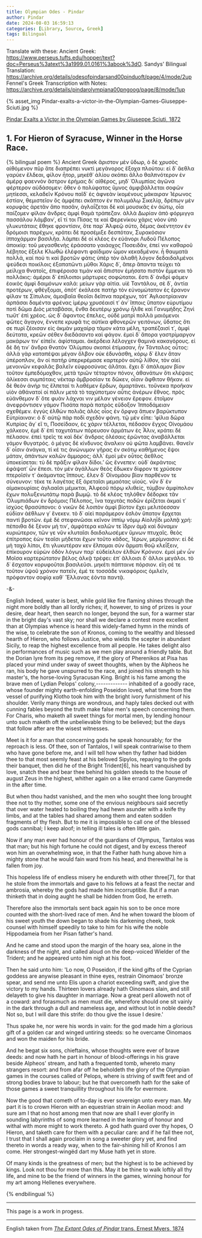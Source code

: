 ```yaml
---
title: Olympian Odes - Pindar
author: Pindar
date: 2024-08-03 16:59:13
categories: [Library, Source, Greek]
tags: Bilingual
---
```



Translate with these:
Ancient Greek: https://www.perseus.tufts.edu/hopper/text?doc=Perseus%3atext%3a1999.01.0161%3abook%3dO.
Sandys' Bilingual Translation: https://archive.org/details/odesofpindarsand00pinduoft/page/4/mode/2up
Fennel's Greek Transcription with Notes: https://archive.org/details/pindarolympiana00pngoog/page/8/mode/1up




{% asset_img Pindar-exalts-a-victor-in-the-Olympian-Games-Giuseppe-Sciuti.jpg %}
<figcaption><a href="https://commons.wikimedia.org/wiki/File:Pindaro_esalta_un_vincitore_nei_giochi_olimpici_-_Giuseppe_Sciuti.jpg">Pindar Exalts a Victor in the Olympian Games by Giuseppe Sciuti, 1872<a></figcaption>

## 1. For Hieron of Syracuse, Winner in the Horse Race.

{% bilingual poem %}
Ancient Greek
ἄριστον μὲν ὕδωρ, ὁ δὲ χρυσὸς αἰθόμενον πῦρ
ἅτε διαπρέπει νυκτὶ μεγάνορος ἔξοχα πλούτου:
εἰ δ᾽ ἄεθλα γαρύεν
ἔλδεαι, φίλον ἦτορ,
μηκέθ᾽ ἁλίου σκόπει
ἄλλο θαλπνότερον ἐν ἁμέρᾳ φαεννὸν ἄστρον ἐρήμας δι᾽ αἰθέρος,
μηδ᾽ Ὀλυμπίας ἀγῶνα φέρτερον αὐδάσομεν:
ὅθεν ὁ πολύφατος ὕμνος ἀμφιβάλλεται
σοφῶν μητίεσσι, κελαδεῖν
Κρόνου παῖδ᾽ ἐς ἀφνεὰν ἱκομένους
μάκαιραν Ἱέρωνος ἑστίαν,
θεμιστεῖον ὃς ἀμφέπει σκᾶπτον ἐν πολυμάλῳ
Σικελίᾳ, δρέπων μὲν κορυφὰς ἀρετᾶν ἄπο πασᾶν,
ἀγλαΐζεται δὲ καὶ
μουσικᾶς ἐν ἀώτῳ,
οἷα παίζομεν φίλαν
ἄνδρες ἀμφὶ θαμὰ τράπεζαν.
ἀλλὰ Δωρίαν ἀπὸ φόρμιγγα πασσάλου
λάμβαν᾽, εἴ τί τοι Πίσας τε καὶ Φερενίκου χάρις
νόον ὑπὸ γλυκυτάταις ἔθηκε φροντίσιν,
ὅτε παρ᾽ Ἀλφεῷ σύτο, δέμας
ἀκέντητον ἐν δρόμοισι παρέχων,
κράτει δὲ προσέμιξε δεσπόταν,
Συρακόσιον ἱπποχάρμαν βασιλῆα.
λάμπει δέ οἱ κλέος
ἐν εὐάνορι Λυδοῦ Πέλοπος ἀποικίᾳ:
τοῦ μεγασθενὴς ἐράσσατο γαιάοχος
Ποσειδᾶν, ἐπεί νιν καθαροῦ λέβητος ἔξελε Κλωθὼ
ἐλέφαντι φαίδιμον ὦμον κεκαδμένον.
ἦ θαυματὰ πολλά, καί πού τι καὶ βροτῶν φάτις ὑπὲρ τὸν ἀλαθῆ λόγον
δεδαιδαλμένοι ψεύδεσι ποικίλοις ἐξαπατῶντι μῦθοι
Χάρις δ᾽, ἅπερ ἅπαντα τεύχει τὰ μείλιχα θνατοῖς,
ἐπιφέροισα τιμὰν καὶ ἄπιστον ἐμήσατο πιστὸν
ἔμμεναι τὸ πολλάκις:
ἁμέραι δ᾽ ἐπίλοιποι
μάρτυρες σοφώτατοι.
ἔστι δ᾽ ἀνδρὶ φάμεν ἐοικὸς ἀμφὶ δαιμόνων καλά: μείων γὰρ αἰτία.
υἱὲ Ταντάλου, σὲ δ᾽, ἀντία προτέρων, φθέγξομαι,
ὁπότ᾽ ἐκάλεσε πατὴρ τὸν εὐνομώτατον
ἐς ἔρανον φίλαν τε Σίπυλον,
ἀμοιβαῖα θεοῖσι δεῖπνα παρέχων,
τότ᾽ Ἀγλαοτρίαιναν ἁρπάσαι
δαμέντα φρένας ἱμέρῳ χρυσέαισί τ᾽ ἀν᾽ ἵπποις
ὕπατον εὐρυτίμου ποτὶ δῶμα Διὸς μεταβᾶσαι,
ἔνθα δευτέρῳ χρόνῳ
ἦλθε καὶ Γανυμήδης
Ζηνὶ τωὔτ᾽ ἐπὶ χρέος.
ὡς δ᾽ ἄφαντος ἔπελες, οὐδὲ ματρὶ πολλὰ μαιόμενοι φῶτες ἄγαγον,
ἔννεπε κρυφᾶ τις αὐτίκα φθονερῶν γειτόνων,
ὕδατος ὅτι σε πυρὶ ζέοισαν εἰς ἀκμὰν
μαχαίρᾳ τάμον κάτα μέλη,
τραπέζαισί τ᾽, ἀμφὶ δεύτατα, κρεῶν
σέθεν διεδάσαντο καὶ φάγον.
ἐμοὶ δ᾽ ἄπορα γαστρίμαργον μακάρων τιν᾽ εἰπεῖν. ἀφίσταμαι.
ἀκέρδεια λέλογχεν θαμινὰ κακαγόρους.
εἰ δὲ δή τιν᾽ ἄνδρα θνατὸν Ὀλύμπου σκοποὶ
ἐτίμασαν, ἦν Τάνταλος οὗτος: ἀλλὰ γὰρ καταπέψαι
μέγαν ὄλβον οὐκ ἐδυνάσθη, κόρῳ δ᾽ ἕλεν
ἄταν ὑπέροπλον, ἅν οἱ πατὴρ ὑπερκρέμασε καρτερὸν αὐτῷ λίθον,
τὸν αἰεὶ μενοινῶν κεφαλᾶς βαλεῖν εὐφροσύνας ἀλᾶται.
ἔχει δ᾽ ἀπάλαμον βίον τοῦτον ἐμπεδόμοχθον,
μετὰ τριῶν τέταρτον πόνον, ἀθανάτων ὅτι κλέψαις
ἁλίκεσσι συμπόταις
νέκταρ ἀμβροσίαν τε
δῶκεν, οἷσιν ἄφθιτον
θῆκαν. εἰ δὲ θεὸν ἀνήρ τις ἔλπεταί τι λαθέμεν ἔρδων, ἁμαρτάνει.
τοὔνεκα προῆκαν υἱὸν ἀθάνατοί οἱ πάλιν
μετὰ τὸ ταχύποτμον αὖτις ἀνέρων ἔθνος.
πρὸς εὐάνθεμον δ᾽ ὅτε φυὰν
λάχναι νιν μέλαν γένειον ἔρεφον.
ἑτοῖμον ἀνεφρόντισεν γάμον
Πισάτα παρὰ πατρὸς εὔδοξον Ἱπποδάμειαν
σχεθέμεν. ἐγγὺς ἐλθὼν πολιᾶς ἁλὸς οἶος ἐν ὄρφνᾳ
ἄπυεν βαρύκτυπον
Εὐτρίαιναν: ὁ δ᾽ αὐτῷ
πὰρ ποδὶ σχεδὸν φάνη.
τῷ μὲν εἶπε: ‘φίλια δῶρα Κυπρίας ἄγ᾽ εἴ τι, Ποσείδαον, ἐς χάριν
τέλλεται, πέδασον ἔγχος Οἰνομάου χάλκεον,
ἐμὲ δ᾽ ἐπὶ ταχυτάτων πόρευσον ἁρμάτων
ἐς Ἆλιν, κράτει δὲ πέλασον.
ἐπεὶ τρεῖς τε καὶ δέκ᾽ ἄνδρας ὀλέσαις
ἐρῶντας ἀναβάλλεται γάμον
θυγατρός. ὁ μέγας δὲ κίνδυνος ἄναλκιν οὐ φῶτα λαμβάνει.
θανεῖν δ᾽ οἷσιν ἀνάγκα, τί κέ τις ἀνώνυμον
γῆρας ἐν σκότῳ καθήμενος ἕψοι μάταν,
ἁπάντων καλῶν ἄμμορος; ἀλλ᾽ ἐμοὶ μὲν οὗτος ἄεθλος
ὑποκείσεται: τὺ δὲ πρᾶξιν φίλαν δίδοι.’
ὣς ἔννεπεν: οὐδ᾽ ἀκράντοις ἐφάψατ᾽ ὦν ἔπεσι. τὸν μὲν ἀγάλλων θεὸς
ἔδωκεν δίφρον τε χρύσεον πτεροῖσίν τ᾽ ἀκάμαντας ἵππους.
ἕλεν δ᾽ Οἰνομάου βίαν παρθένον τε σύνευνον:
τέκε τε λαγέτας ἓξ ἀρεταῖσι μεμαότας υἱούς.
νῦν δ᾽ ἐν αἱμακουρίαις
ἀγλααῖσι μέμικται,
Ἀλφεοῦ πόρῳ κλιθείς,
τύμβον ἀμφίπολον ἔχων πολυξενωτάτῳ παρὰ βωμῷ. τὸ δὲ κλέος
τηλόθεν δέδορκε τᾶν Ὀλυμπιάδων ἐν δρόμοις
Πέλοπος, ἵνα ταχυτὰς ποδῶν ἐρίζεται
ἀκμαί τ᾽ ἰσχύος θρασύπονοι:
ὁ νικῶν δὲ λοιπὸν ἀμφὶ βίοτον
ἔχει μελιτόεσσαν εὐδίαν
ἀέθλων γ᾽ ἕνεκεν. τὸ δ᾽ αἰεὶ παράμερον ἐσλὸν
ὕπατον ἔρχεται παντὶ βροτῶν. ἐμὲ δὲ στεφανῶσαι
κεῖνον ἱππίῳ νόμῳ
Αἰοληΐδι μολπᾷ
χρή: πέποιθα δὲ ξένον
μή τιν᾽, ἀμφότερα καλῶν τε ἴδριν ἁμᾷ καὶ δύναμιν κυριώτερον,
τῶν γε νῦν κλυταῖσι δαιδαλωσέμεν ὕμνων πτυχαῖς.
θεὸς ἐπίτροπος ἐὼν τεαῖσι μήδεται
ἔχων τοῦτο κᾶδος, Ἱέρων,
μερίμναισιν: εἰ δὲ μὴ ταχὺ λίποι,
ἔτι γλυκυτέραν κεν ἔλπομαι
σὺν ἅρματι θοῷ κλεΐξειν, ἐπίκουρον εὑρὼν ὁδὸν λόγων
παρ᾽ εὐδείελον ἐλθὼν Κρόνιον. ἐμοὶ μὲν ὦν
Μοῖσα καρτερώτατον βέλος ἀλκᾷ τρέφει:
ἐπ᾽ ἄλλοισι δ᾽ ἄλλοι μεγάλοι. τὸ δ᾽ ἔσχατον
κορυφοῦται βασιλεῦσι. μηκέτι πάπταινε πόρσιον.
εἴη σέ τε τοῦτον ὑψοῦ χρόνον πατεῖν, ἐμέ τε τοσσάδε νικαφόροις
ὁμιλεῖν, πρόφαντον σοφίᾳ καθ᾽ Ἕλλανας ἐόντα παντᾷ.

-&-

English
Indeed, water is best, while gold like fire flaming
shines through the night more boldly than all lordly riches;
if, however, to sing of prizes
is your desire, dear heart,
then search no longer, beyond the sun,
for a warmer star in the bright day's vast sky;
nor shall we declare a contest more excellent than at Olympias
whence is heard this widely-famed hymn
in the minds of the wise, to celebrate
the son of Kronos, coming to the wealthy
and blessed hearth of Hieron,
who follows Justice, who wields the scepter in abundant
Sicily, to reap the highest excellence from all people.
He takes delight also
in performances of music
such as we men play
around a friendly table.
But the Dorian lyre from its peg
remove, if the glory of Pherenikos at Pisa
has placed your mind under sway of sweet thoughts,
when by the Alpheos he ran, his body
he gave unspurred to the race,
and joined his strength to his master's,
the horse-loving Syracusan King.
Bright is his fame
among the brave men of Lydian Pelops' colony,-------------
inhabited of a goodly race, whose founder mighty earth-enfolding Poseidon loved, 
what time from the vessel of purifying Klotho took him
with the bright ivory furnishment of his shoulder.
Verily many things are wondrous, 
and haply tales decked out with cunning fables beyond the truth
make false men's speech concerning them.
For Charis, who maketh all sweet things for mortal men,
by lending honour unto such maketh oft the unbelievable thing to be believed; but the days that follow after are the wisest witnesses.

Meet is it for a man that concerning gods he speak honourably; for the reproach is less. Of thee, son of Tantalos, I will speak contrariwise to them who have gone before me, and I will tell how when thy father had bidden thee to that most seemly feast at his beloved Sipylos, repaying to the gods their banquet, then did he of the Bright Trident[6], his heart vanquished by love, snatch thee and bear thee behind his golden steeds to the house of august Zeus in the highest, whither again on a like errand came Ganymede in the after time.

But when thou hadst vanished, and the men who sought thee long brought thee not to thy mother, some one of the envious neighbours said secretly that over water heated to boiling they had hewn asunder with a knife thy limbs, and at the tables had shared among them and eaten sodden fragments of thy flesh. But to me it is impossible to call one of the blessed gods cannibal; I keep aloof; in telling ill tales is often little gain.

Now if any man ever had honour of the guardians of Olympus, Tantalos was that man; but his high fortune he could not digest, and by excess thereof won him an overwhelming woe, in that the Father hath hung above him a mighty stone that he would fain ward from his head, and therewithal he is fallen from joy.

This hopeless life of endless misery he endureth with other three[7], for that he stole from the immortals and gave to his fellows at a feast the nectar and ambrosia, whereby the gods had made him incorruptible. But if a man thinketh that in doing aught he shall be hidden from God, he erreth.

Therefore also the immortals sent back again his son to be once more counted with the short-lived race of men. And he when toward the bloom of his sweet youth the down began to shade his darkening cheek, took counsel with himself speedily to take to him for his wife the noble Hippodameia from her Pisan father's hand.

And he came and stood upon the margin of the hoary sea, alone in the darkness of the night, and called aloud on the deep-voiced Wielder of the Trident; and he appeared unto him nigh at his foot.

Then he said unto him: 'Lo now, O Poseidon, if the kind gifts of the Cyprian goddess are anywise pleasant in thine eyes, restrain Oinomaos' bronze spear, and send me unto Elis upon a chariot exceeding swift, and give the victory to my hands. Thirteen lovers already hath Oinomaos slain, and still delayeth to give his daughter in marriage. Now a great peril alloweth not of a coward: and forasmuch as men must die, wherefore should one sit vainly in the dark through a dull and nameless age, and without lot in noble deeds? Not so, but I will dare this strife: do thou give the issue I desire.'

Thus spake he, nor were his words in vain: for the god made him a glorious gift of a golden car and winged untiring steeds: so he overcame Oinomaos and won the maiden for his bride.

And he begat six sons, chieftains, whose thoughts were ever of brave deeds: and now hath he part in honour of blood-offerings in his grave beside Alpheos' stream, and hath a frequented tomb, whereto many strangers resort: and from afar off he beholdeth the glory of the Olympian games in the courses called of Pelops, where is striving of swift feet and of strong bodies brave to labour; but he that overcometh hath for the sake of those games a sweet tranquillity throughout his life for evermore.

Now the good that cometh of to-day is ever sovereign unto every man. My part it is to crown Hieron with an equestrian strain in Aeolian mood: and sure am I that no host among men that now are shall I ever glorify in sounding labyrinths of song more learned in the learning of honour and withal with more might to work thereto. A god hath guard over thy hopes, O Hieron, and taketh care for them with a peculiar care: and if he fail thee not, I trust that I shall again proclaim in song a sweeter glory yet, and find thereto in words a ready way, when to the fair-shining hill of Kronos I am come. Her strongest-wingëd dart my Muse hath yet in store.

Of many kinds is the greatness of men; but the highest is to be achieved by kings. Look not thou for more than this. May it be thine to walk loftily all thy life, and mine to be the friend of winners in the games, winning honour for my art among Hellenes everywhere. 

{% endbilingual %}

<hr>

This page is a work in progess.

<hr>

English taken from [*The Extant Odes of Pindar* trans. Ernest Myers, 1874](https://en.wikisource.org/wiki/Odes_of_Pindar_(Myers))